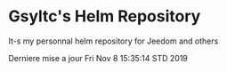 # Gsyltc's Helm Repository

It-s my personnal helm repository for Jeedom and others

Derniere mise a jour Fri Nov  8 15:35:14 STD 2019
